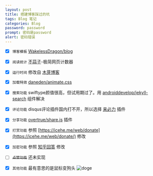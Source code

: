 ```yaml
---
layout: post
title: 搭建博客踩过的坑
tags: Blog 笔记
categories: Blog
password: password
prompt: 密码是password
alert: 密码错误
---
```


+ [x] `博客模板` [WakelessDragon/blog](https://github.com/WakelessDragon/blog)


+ [x] `阅读统计` [不蒜子](http://busuanzi.ibruce.info/)-极简网页计数器


+ [x] `运行时间` 修改自 [木芽博客](https://blog.xygeng.cn/?id=91)


+ [x] `加载特效` [daneden/animate.css](https://github.com/daneden/animate.css)


+ [x] `搜索功能` swiftype颜值很高，但试用期过了。用 [androiddevelop/jekyll-search](https://github.com/androiddevelop/jekyll-search) 组件解决


+ [x] `评论功能` disqus评论插件国内打不开，所以选择 [来必力](https://www.livere.com/city-demo) 插件


+ [x] `分享功能` [overtrue/share.js](https://github.com/overtrue/share.js) 插件


+ [x] `打赏功能` 参照 [https://icehe.me/web/donate](https://icehe.me/web/donate/) 修改


+ [x] `加密功能` 参照 [知乎回答](https://zhuanlan.zhihu.com/p/31877891) 修改


+ [ ] ~~`点赞功能`~~ 还未实现


+ [x] `其他功能` 最有意思的是鼠标变狗头 ![doge](https://raw.githubusercontent.com/ydzydzydz/blog/gh-pages/static/dog.ico)

